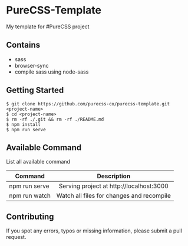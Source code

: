 # PureCSS-Template

My template for #PureCSS project

## Contains

- sass
- browser-sync
- compile sass using node-sass

## Getting Started

```
$ git clone https://github.com/purecss-co/purecss-template.git <project-name>
$ cd <project-name>
$ rm -rf ./.git && rm -rf ./README.md
$ npm install
$ npm run serve
```

## Available Command

List all available command

| Command       |                Description                |
| ------------- | :---------------------------------------: |
| npm run serve | Serving project at http://localhost:3000  |
| npm run watch | Watch all files for changes and recompile |

## Contributing

If you spot any errors, typos or missing information, please submit a pull request.
